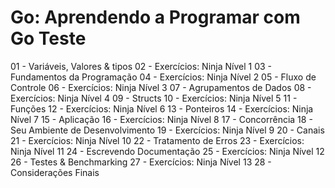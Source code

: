 # Go: Aprendendo a Programar com Go Teste

01 - Variáveis, Valores & tipos
02 - Exercícios: Ninja Nível 1
03 - Fundamentos da Programação
04 - Exercícios: Ninja Nível 2
05 - Fluxo de Controle
06 - Exercícios: Ninja Nível 3
07 - Agrupamentos de Dados
08 - Exercícios: Ninja Nível 4
09 - Structs
10 - Exercícios: Ninja Nível 5
11 - Funções
12 - Exercícios: Ninja Nível 6
13 - Ponteiros
14 - Exercícios: Ninja Nível 7
15 - Aplicação
16 - Exercícios: Ninja Nível 8
17 - Concorrência
18 - Seu Ambiente de Desenvolvimento
19 - Exercícios: Ninja Nível 9
20 - Canais
21 - Exercícios: Ninja Nível 10
22 - Tratamento de Erros
23 - Exercícios: Ninja Nível 11
24 - Escrevendo Documentação
25 - Exercícios: Ninja Nível 12
26 - Testes & Benchmarking
27 - Exercícios: Ninja Nível 13
28 - Considerações Finais
